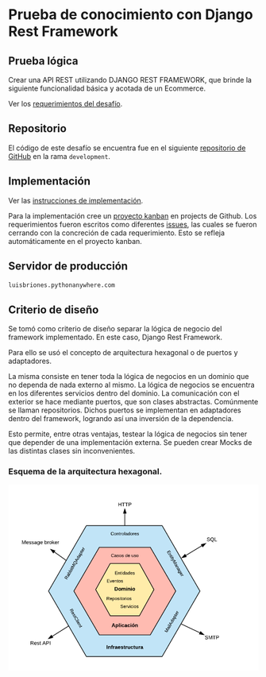 # Prueba de conocimiento con Django Rest Framework

## Prueba lógica
Crear una API REST utilizando DJANGO REST FRAMEWORK, que brinde la siguiente funcionalidad básica y acotada de un
Ecommerce.

Ver los [requerimientos del desafío](instrucciones_desafio.md).

## Repositorio
El código de este desafío se encuentra fue en el siguiente [repositorio de GitHub](https://github.com/VulturARG/clicOH-challenge/tree/development) en la rama `development`. 

## Implementación
Ver las [instrucciones de implementación](instrucciones_implementacion.md).

Para la implementación cree un [proyecto kanban](https://github.com/VulturARG/clicOH-challenge/projects/1) en projects de Github.
Los requerimientos fueron escritos como diferentes [issues](https://github.com/VulturARG/clicOH-challenge/issues), 
las cuales se fueron cerrando con la concreción de cada requerimiento. Esto se refleja automáticamente en el proyecto kanban.

## Servidor de producción
```
luisbriones.pythonanywhere.com
```
## Criterio de diseño
Se tomó como criterio de diseño separar la lógica de negocio del framework implementado. En este caso, Django Rest Framework.

Para ello se usó el concepto de arquitectura hexagonal o de puertos y adaptadores.

La misma consiste en tener toda la lógica de negocios en un dominio que no dependa de nada externo al mismo. 
La lógica de negocios se encuentra en los diferentes servicios dentro del dominio. 
La comunicación con el exterior se hace mediante puertos, que son clases abstractas. Comúnmente se llaman repositorios.
Dichos puertos se implementan en adaptadores dentro del framework, logrando así una inversión de la dependencia.

Esto permite, entre otras ventajas, testear la lógica de negocios sin tener que depender de una implementación externa.
Se pueden crear Mocks de las distintas clases sin inconvenientes.

### Esquema de la arquitectura hexagonal.

![](../imgs/arquitectura_hexagonal.png)